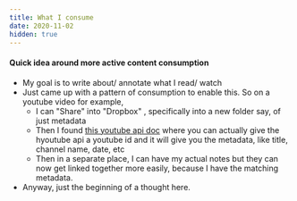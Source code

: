 ```yaml
---
title: What I consume
date: 2020-11-02
hidden: true
---
```



#### Quick idea around more active content consumption
* My goal is to write about/ annotate what I read/ watch
* Just came up with a pattern of consumption to enable this. So on a youtube video for example,
    * I can "Share" into "Dropbox" , specifically into a new folder say, of just metadata
    * Then I found [this youtube api doc](https://developers.google.com/youtube/v3/docs/videos/list) where you can actually give the hyoutube api a youtube id and it will give you the metadata, like title, channel name, date, etc
    * Then in a separate place, I can have my actual notes but they can now get linked together more easily, because I have the matching metadata.
* Anyway, just the beginning of a thought here.  
